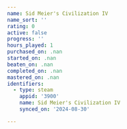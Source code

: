 ```yaml
---
name: Sid Meier's Civilization IV
name_sort: ''
rating: 0
active: false
progress: ''
hours_played: 1
purchased_on: .nan
started_on: .nan
beaten_on: .nan
completed_on: .nan
mastered_on: .nan
identifiers:
  - type: steam
    appid: '3900'
    name: Sid Meier's Civilization IV
    synced_on: '2024-08-30'

---
```

